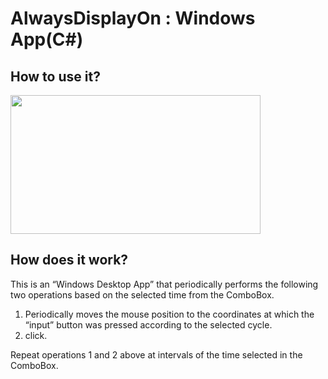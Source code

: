 # AlwaysDisplayOn : Windows App(C#)
## How to use it?
<img src="https://user-images.githubusercontent.com/97589814/230063240-9c014ecd-72ef-4fe3-8a8c-04b25b71abb8.gif"  width="400" height="222"/>

## How does it work?
This is an “Windows Desktop App” that periodically performs the following two operations based on the selected time from the ComboBox.
1. Periodically moves the mouse position to the coordinates at which the “input” button was pressed according to the selected cycle.
2. click.

Repeat operations 1 and 2 above at intervals of the time selected in the ComboBox.
